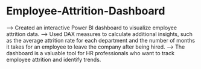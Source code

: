 # Employee-Attrition-Dashboard
 --> Created an interactive Power BI dashboard to visualize employee attrition data.
 --> Used DAX measures to calculate additional insights, such as the average attrition rate for each department and the number of months it takes for an employee to leave the company after being hired. 
 --> The dashboard is a valuable tool for HR professionals who want to track employee attrition and identify trends. 
